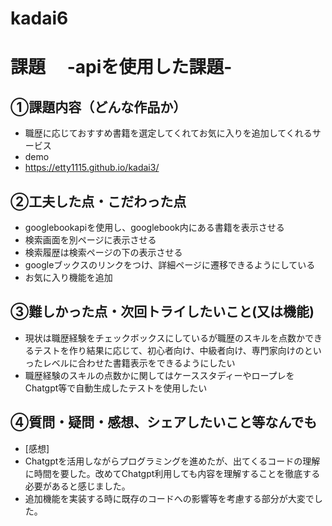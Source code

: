 # kadai6
# 課題　 -apiを使用した課題-
## ①課題内容（どんな作品か）
- 職歴に応じておすすめ書籍を選定してくれてお気に入りを追加してくれるサービス
- demo
- https://etty1115.github.io/kadai3/
## ②工夫した点・こだわった点
- googlebookapiを使用し、googlebook内にある書籍を表示させる
- 検索画面を別ページに表示させる
- 検索履歴は検索ページの下の表示させる
- googleブックスのリンクをつけ、詳細ページに遷移できるようにしている
- お気に入り機能を追加

## ③難しかった点・次回トライしたいこと(又は機能)
- 現状は職歴経験をチェックボックスにしているが職歴のスキルを点数かできるテストを作り結果に応じて、初心者向け、中級者向け、専門家向けのといったレベルに合わせた書籍表示をできるようにしたい
- 職歴経験のスキルの点数かに関してはケーススタディーやロープレをChatgpt等で自動生成したテストを使用したい

## ④質問・疑問・感想、シェアしたいこと等なんでも
- [感想]
- Chatgptを活用しながらプログラミングを進めたが、出てくるコードの理解に時間を要した。改めてChatgpt利用しても内容を理解することを徹底する必要があると感じました。
- 追加機能を実装する時に既存のコードへの影響等を考慮する部分が大変でした。

